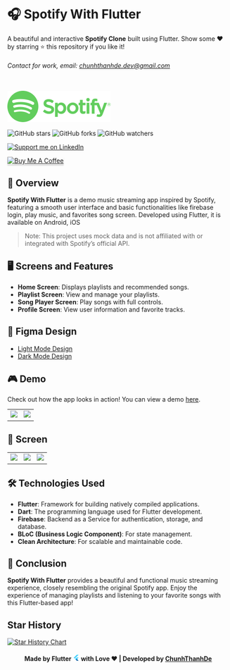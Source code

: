 # 🎧 Spotify With Flutter

A beautiful and interactive **Spotify Clone** built using Flutter. Show some ❤️ by starring ⭐ this repository if you like it!

###### Contact for work, email: chunhthanhde.dev@gmail.com

<br>

<img src="assets/images/spotify_logo.png" alt="spotify logo"/>

<br>

![GitHub stars](https://img.shields.io/github/stars/Flutter-Journey/Spotify-With-Flutter?style=social)
![GitHub forks](https://img.shields.io/github/forks/Flutter-Journey/Spotify-With-Flutter?style=social)
![GitHub watchers](https://img.shields.io/github/watchers/Flutter-Journey/Spotify-With-Flutter?style=social)

<a href="https://www.linkedin.com/in/chunhthanhde/">
<img src="https://img.shields.io/badge/Support-Recommend%2FEndorse%20me%20on%20Linkedin-blue?style=for-the-badge&logo=linkedin" alt="Support me on LinkedIn" />
</a>

<a href="https://www.buymeacoffee.com/chunhthanhde" target="_blank"><img src="https://www.buymeacoffee.com/assets/img/custom_images/yellow_img.png" alt="Buy Me A Coffee" style="height: 41px !important;width: 174px !important;box-shadow: 0px 3px 2px 0px rgba(190, 190, 190, 0.5) !important;-webkit-box-shadow: 0px 3px 2px 0px rgba(190, 190, 190, 0.5) !important;" ></a>

## 🎵 Overview

**Spotify With Flutter** is a demo music streaming app inspired by Spotify, featuring a smooth user interface and basic functionalities like firebase login, play music, and favorites song screen. Developed using Flutter, it is available on Android, iOS

> Note: This project uses mock data and is not affiliated with or integrated with Spotify’s official API.

## 🖥️ Screens and Features

- **Home Screen**: Displays playlists and recommended songs.
- **Playlist Screen**: View and manage your playlists.
- **Song Player Screen**: Play songs with full controls.
- **Profile Screen**: View user information and favorite tracks.

## 🎨 Figma Design

- [Light Mode Design](https://www.figma.com/community/file/1166665330965959412/spotify-redesign-free-ui-kit-light)
- [Dark Mode Design](https://www.figma.com/community/file/1172466818809176172/spotify-redesign-free-ui-kit-dark-mode)

## 🎮 Demo

Check out how the app looks in action! You can view a demo [here](https://www.youtube.com/shorts/aEHOczCZQ00).

<table>
<tr>
<td><img src="https://raw.githubusercontent.com/Flutter-Journey/Spotify-With-Flutter/refs/heads/main/media/gif/spotify_light.gif"></td>
<td><img src="https://raw.githubusercontent.com/Flutter-Journey/Spotify-With-Flutter/refs/heads/main/media/gif/spotify_dark.gif"></td>
</tr>
</table>

## 🏏 Screen

<table>
<tr>
<td><img src="https://raw.githubusercontent.com/Flutter-Journey/Spotify-With-Flutter/refs/heads/main/media/image/login_screen.png"></td>
<td><img src="https://raw.githubusercontent.com/Flutter-Journey/Spotify-With-Flutter/refs/heads/main/media/image/choose_mode_screen.png"></td>
<td><img src="https://raw.githubusercontent.com/Flutter-Journey/Spotify-With-Flutter/refs/heads/main/media/image/home_screen.png"></td>
</tr>
</table>

## 🛠️ Technologies Used

- **Flutter**: Framework for building natively compiled applications.
- **Dart**: The programming language used for Flutter development.
- **Firebase**: Backend as a Service for authentication, storage, and database.
- **BLoC (Business Logic Component)**: For state management.
- **Clean Architecture**: For scalable and maintainable code.

## 🌟 Conclusion

**Spotify With Flutter** provides a beautiful and functional music streaming experience, closely resembling the original Spotify app. Enjoy the experience of managing playlists and listening to your favorite songs with this Flutter-based app!

## Star History

<a href="https://star-history.com/#Flutter-Journey/Spotify-With-Flutter&Date">
 <picture>
   <source media="(prefers-color-scheme: dark)" srcset="https://api.star-history.com/svg?repos=Flutter-Journey/Spotify-With-Flutter&type=Date&theme=dark" />
   <source media="(prefers-color-scheme: light)" srcset="https://api.star-history.com/svg?repos=Flutter-Journey/Spotify-With-Flutter&type=Date" />
   <img alt="Star History Chart" src="https://api.star-history.com/svg?repos=Flutter-Journey/Spotify-With-Flutter&type=Date" />
 </picture>
</a>

<div align="center">

#### Made by Flutter <img src="https://raw.githubusercontent.com/Flutter-Journey/.github/refs/heads/main/media/flutter_icon.png" height="15"> with Love ❤️ | Developed by [ChunhThanhDe](https://github.com/chunhthanhde)

</div>

